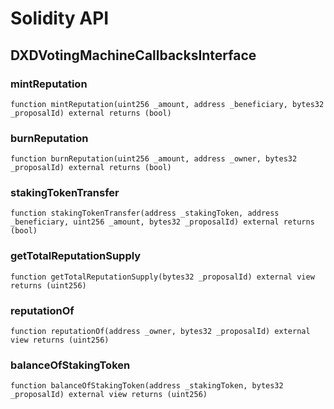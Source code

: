 # Solidity API

## DXDVotingMachineCallbacksInterface

### mintReputation

```solidity
function mintReputation(uint256 _amount, address _beneficiary, bytes32 _proposalId) external returns (bool)
```

### burnReputation

```solidity
function burnReputation(uint256 _amount, address _owner, bytes32 _proposalId) external returns (bool)
```

### stakingTokenTransfer

```solidity
function stakingTokenTransfer(address _stakingToken, address _beneficiary, uint256 _amount, bytes32 _proposalId) external returns (bool)
```

### getTotalReputationSupply

```solidity
function getTotalReputationSupply(bytes32 _proposalId) external view returns (uint256)
```

### reputationOf

```solidity
function reputationOf(address _owner, bytes32 _proposalId) external view returns (uint256)
```

### balanceOfStakingToken

```solidity
function balanceOfStakingToken(address _stakingToken, bytes32 _proposalId) external view returns (uint256)
```

